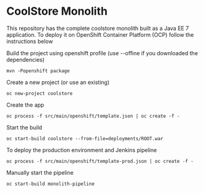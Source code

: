 # CoolStore Monolith

This repository has the complete coolstore monolith built as a Java EE 7 application. To deploy it on OpenShift Container Platform (OCP) follow the instructions below



Build the project using openshift profile (use --offine if you downloaded the dependencies)

    mvn -Popenshift package

Create a new project (or use an existing)

    oc new-project coolstore

Create the app

    oc process -f src/main/openshift/template.json | oc create -f -

Start the build

    oc start-build coolstore --from-file=deployments/ROOT.war
    
    
To deploy the production environment and Jenkins pipeline

    oc process -f src/main/openshift/template-prod.json | oc create -f -
    
Manually start the pipeline

    oc start-build monolith-pipeline



 